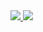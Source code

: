 <a href="https://github.com/Valraevn#gh-dark-mode-only">
  <img src="https://raw.githubusercontent.com/Valraevn/Valraevn/master/generated/languages.svg" />
</a>
<a href="https://github.com/Valraevn#gh-light-mode-only">
  <img src="https://raw.githubusercontent.com/Valraevn/Valraevn/master/generated/languages.svg#gh-light-mode-only" />
</a>
